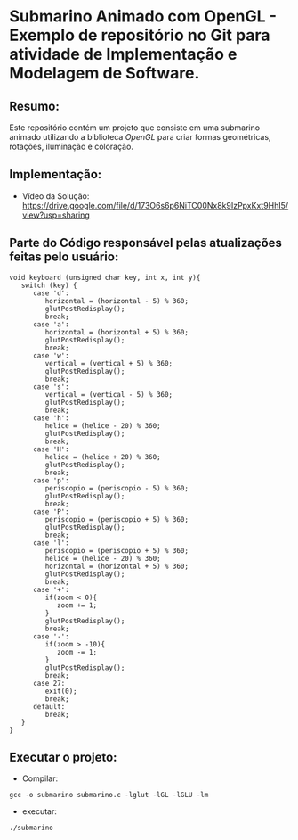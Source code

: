 # Submarino Animado com OpenGL - Exemplo de repositório no Git para atividade de Implementação e Modelagem de Software.

## Resumo:

Este repositório contém um projeto que consiste em uma submarino animado utilizando a biblioteca _OpenGL_ para criar formas geométricas, rotações, iluminação e coloração.

## Implementação:
- Vídeo da Solução: https://drive.google.com/file/d/173O6s6p6NiTC00Nx8k9IzPpxKxt9HhI5/view?usp=sharing

## Parte do Código responsável pelas atualizações feitas pelo usuário: 

```
void keyboard (unsigned char key, int x, int y){
   switch (key) {
      case 'd':
         horizontal = (horizontal - 5) % 360;
         glutPostRedisplay();
         break;
      case 'a':
         horizontal = (horizontal + 5) % 360;
         glutPostRedisplay();
         break;
      case 'w':
         vertical = (vertical + 5) % 360;
         glutPostRedisplay();
         break;
      case 's':
         vertical = (vertical - 5) % 360;
         glutPostRedisplay();
         break;
      case 'h':
         helice = (helice - 20) % 360;
         glutPostRedisplay();
         break;
      case 'H':
         helice = (helice + 20) % 360;
         glutPostRedisplay();
         break;
      case 'p':
         periscopio = (periscopio - 5) % 360;
         glutPostRedisplay();
         break; 
      case 'P':
         periscopio = (periscopio + 5) % 360;
         glutPostRedisplay();
         break;
      case 'l':
         periscopio = (periscopio + 5) % 360;
         helice = (helice - 20) % 360;
         horizontal = (horizontal + 5) % 360;
         glutPostRedisplay();
         break;
      case '+':
         if(zoom < 0){
            zoom += 1;
         }
         glutPostRedisplay();
         break;
      case '-':
         if(zoom > -10){
            zoom -= 1;
         }
         glutPostRedisplay();
         break;
      case 27:
         exit(0);
         break;
      default:
         break;
   }
}
```


## Executar o projeto:

- Compilar:
```
gcc -o submarino submarino.c -lglut -lGL -lGLU -lm
```
- executar:

```
./submarino
```
